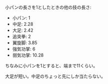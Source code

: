 小パンの長さを1としたときの他の技の長さ:

- 小パン: 1
- 中足: 2.28
- 大足: 2.42
- 追突拳: 2
- 翼旋脚: 3.85
- 強気功掌: 6
- 弱気功掌: 10.28

ちなみに小パンを1とすると、端まで11くらい。

大足が短い。中足のちょっと先にしか当たらない。
